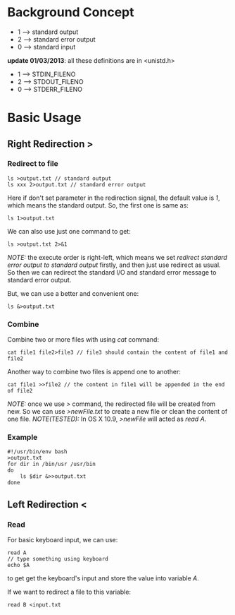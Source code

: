 # Background Concept
* 1 --> standard output
* 2 --> standard error output
* 0 --> standard input

**update 01/03/2013**:
all these definitions are in <unistd.h>
* 1 --> STDIN_FILENO
* 2 --> STDOUT_FILENO
* 0 --> STDERR_FILENO


# Basic Usage
## Right Redirection >
### Redirect to file

    ls >output.txt // standard output
    ls xxx 2>output.txt // standard error output

Here if don't set parameter in the redirection signal, the default value is *1*, which means the standard output. So, the first one is same as:

    ls 1>output.txt

We can also use just one command to get:

    ls >output.txt 2>&1

*NOTE:* the execute order is right-left, which means we set *redirect standard error output to standard output* firstly, and then just use redirect as usual. So then we can redirect the standard I/O and standard error message to standard error output.

But, we can use a better and convenient one:

    ls &>output.txt

### Combine
Combine two or more files with using *cat* command:

    cat file1 file2>file3 // file3 should contain the content of file1 and file2

Another way to combine two files is append one to another:

    cat file1 >>file2 // the content in file1 will be appended in the end of file2

*NOTE:* once we use *>* command, the redirected file will be created from new. So we can use *>newFile.txt* to create a new file or clean the content of one file.
*NOTE(TESTED):* In OS X 10.9, *>newFile* will acted as *read A*.

### Example

    #!/usr/bin/env bash
    >output.txt
    for dir in /bin/usr /usr/bin
    do
        ls $dir &>>output.txt
    done

## Left Redirection <
### Read
For basic keyboard input, we can use:

    read A
    // type something using keyboard
    echo $A
to get get the keyboard's input and store the value into variable *A*.

If we want to redirect a file to this variable:

    read B <input.txt
